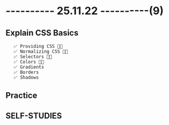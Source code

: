 # ---------- 25.11.22 ----------(9)

## Explain CSS Basics

       ✅ Providing CSS 👍🏻
       ✅ Normalizing CSS 👍🏻
       ✅ Selectors 👍🏻
       ✅ Colors 👍🏻
       ✅ Gradients
       ✅ Borders
       ✅ Shadows

## Practice

## SELF-STUDIES
